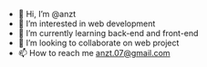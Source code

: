 - 👋 Hi, I’m @anzt
- 👀 I’m interested in web development
- 🌱 I’m currently learning back-end and front-end
- 💞️ I’m looking to collaborate on web project
- 📫 How to reach me anzt.07@gmail.com

<!---
anzt/anzt is a ✨ special ✨ repository because its `README.md` (this file) appears on your GitHub profile.
You can click the Preview link to take a look at your changes.
--->

